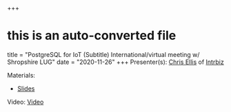 +++
# this is an auto-converted file
title = "PostgreSQL for IoT (Subtitle)  International/virtual meeting w/ Shropshire LUG"
date = "2020-11-26"
+++
Presenter(s): [Chris Ellis](/pics/chris.ellis.png) of [Intrbiz](https://intrbiz.com/)

Materials:
* [Slides](/presentation_materials/PostgreSQL_for_IoT__Subtitle___International_virtual_meeting_w__Shropshire_LUG--2020-11-26/ellis.Postgresql.iot.pdf)

Video: [Video](https://www.youtube.com/watch?v=KnUoDBGv4aw)
